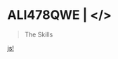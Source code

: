 # ALI478QWE | </> 

> The Skills


[js!](https://img.icons8.com/?size=100&id=tGvHBPJaKqEd&format=png&color=000000)